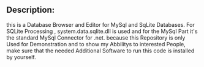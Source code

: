 Description:
-----------
this is a Database Browser and Editor for MySql and SqLite Databases. For SQLite Processing , system.data.sqlite.dll is used and for the MySql Part it's the
standard MySql Connector for .net. because this Repository is only Used for Demonstration and to show my Abbilitys to interested People, make sure that
the needed Additional Software to run this code is installed by yourself.